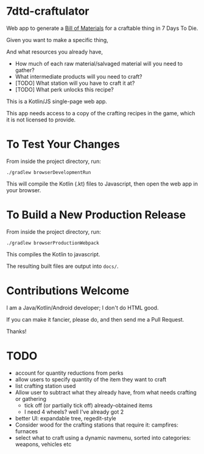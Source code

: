 # 7dtd-craftulator
Web app to generate a [Bill of Materials](https://en.wikipedia.org/wiki/Bill_of_materials) for a craftable thing in 7 Days To Die.

Given you want to make a specific thing,

And what resources you already have,

* How much of each raw material/salvaged material will you need to gather?
* What intermediate products will you need to craft?
* [TODO] What station will you have to craft it at?
* [TODO] What perk unlocks this recipe?


This is a Kotlin/JS single-page web app.

This app needs access to a copy of the crafting recipes in the game, 
which it is not licensed to provide.

# To Test Your Changes

From inside the project directory, run:

    ./gradlew browserDevelopmentRun
    
This will compile the Kotlin (.kt) files to Javascript, then open the web app in your browser.

# To Build a New Production Release

From inside the project directory, run:

    ./gradlew browserProductionWebpack

This compiles the Kotlin to javascript.

The resulting built files are output into `docs/`.

# Contributions Welcome

I am a Java/Kotlin/Android developer; I don't do HTML good.

If you can make it fancier, please do, and then send me a Pull Request.

Thanks!

# TODO

* account for quantity reductions from perks
* allow users to specify quantity of the item they want to craft
* list crafting station used
* Allow user to subtract what they already have, from what needs crafting or gathering
    - tick off (or partially tick off) already-obtained items
    -  I need 4 wheels? well I've already got 2
* better UI: expandable tree, regedit-style
* Consider wood for the crafting stations that require it: campfires: furnaces
* select what to craft using a dynamic navmenu, sorted into categories: weapons, vehicles etc 
